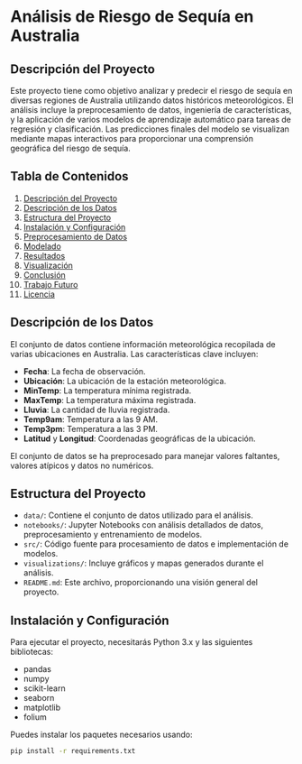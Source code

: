 # Análisis de Riesgo de Sequía en Australia

## Descripción del Proyecto

Este proyecto tiene como objetivo analizar y predecir el riesgo de sequía en diversas regiones de Australia utilizando datos históricos meteorológicos. El análisis incluye la preprocesamiento de datos, ingeniería de características, y la aplicación de varios modelos de aprendizaje automático para tareas de regresión y clasificación. Las predicciones finales del modelo se visualizan mediante mapas interactivos para proporcionar una comprensión geográfica del riesgo de sequía.

## Tabla de Contenidos

1. [Descripción del Proyecto](#descripción-del-proyecto)
2. [Descripción de los Datos](#descripción-de-los-datos)
3. [Estructura del Proyecto](#estructura-del-proyecto)
4. [Instalación y Configuración](#instalación-y-configuración)
5. [Preprocesamiento de Datos](#preprocesamiento-de-datos)
6. [Modelado](#modelado)
7. [Resultados](#resultados)
8. [Visualización](#visualización)
9. [Conclusión](#conclusión)
10. [Trabajo Futuro](#trabajo-futuro)
11. [Licencia](#licencia)

## Descripción de los Datos

El conjunto de datos contiene información meteorológica recopilada de varias ubicaciones en Australia. Las características clave incluyen:

- **Fecha**: La fecha de observación.
- **Ubicación**: La ubicación de la estación meteorológica.
- **MinTemp**: La temperatura mínima registrada.
- **MaxTemp**: La temperatura máxima registrada.
- **Lluvia**: La cantidad de lluvia registrada.
- **Temp9am**: Temperatura a las 9 AM.
- **Temp3pm**: Temperatura a las 3 PM.
- **Latitud** y **Longitud**: Coordenadas geográficas de la ubicación.

El conjunto de datos se ha preprocesado para manejar valores faltantes, valores atípicos y datos no numéricos.

## Estructura del Proyecto

- `data/`: Contiene el conjunto de datos utilizado para el análisis.
- `notebooks/`: Jupyter Notebooks con análisis detallados de datos, preprocesamiento y entrenamiento de modelos.
- `src/`: Código fuente para procesamiento de datos e implementación de modelos.
- `visualizations/`: Incluye gráficos y mapas generados durante el análisis.
- `README.md`: Este archivo, proporcionando una visión general del proyecto.

## Instalación y Configuración

Para ejecutar el proyecto, necesitarás Python 3.x y las siguientes bibliotecas:

- pandas
- numpy
- scikit-learn
- seaborn
- matplotlib
- folium

Puedes instalar los paquetes necesarios usando:

```bash
pip install -r requirements.txt
